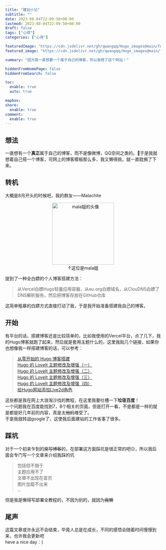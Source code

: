 ```yaml
---
title: "建站小记"
subtitle: ""
date: 2023-08-04T22:09:50+08:00
lastmod: 2023-08-04T22:09:50+08:00
draft: false
tags: ["心得"]
categories: ["心得"]

featuredImage: "https://cdn.jsdelivr.net/gh/qwangqq/Hugo_images@main/featured-image.webp"
featured_image: "https://cdn.jsdelivr.net/gh/qwangqq/Hugo_images@main/featured-image.webp"

summary: "因为我一直想要一个属于自己的博客，所以我搭了这个网站！"

hiddenFromHomePage: false
hiddenFromSearch: false

toc:
  enable: true
  auto: true

mapbox:
share:
  enable: true
comment:
  enable: true
---
```

## 想法
一直想有一个**真正**属于自己的博客，而不是像微博，QQ空间之类的。🤔于是我就想着自己搭一个博客，可网上的博客模板那么多，我又懒得挑，就一直耽搁了下来。  

## 转机
大概是8月开头的时候吧，我的群友——Malachite
<center>
    <img src="https://cdn.staticaly.com/gh/qwangqq/Hugo_images@main/mala%E5%A7%90%E7%9A%84%E5%A4%B4%E5%83%8F.webp" alt="mala姐的头像" title="mala姐是助人为乐的好人" width="200" align="center"/><br>
    ↑这位是mala姐
</center>

提到了一种全白嫖的个人博客搭建方法：
>从Vercel白嫖Hugo轻量应用容器，从eu.org白嫖域名，从ClouDNS白嫖了DNS解析服务，然后把博客存放在GitHub仓库

这简单粗暴的白嫖方式直接打动了我，于是我开始准备搭建我自己的博客。 

## 开始
有平台的话，搭建博客还是比较简单的，比如我使用的Vercel平台，点了几下，我的Hugo博客就跑了起来，然后就是套用主题什么的，这里我贴几个链接，如果你也想像我一样搭建博客的话，可以参考：  
>[从零开始的 Hugo 博客搭建](https://stilig.link/posts/building-hugo/)  
[Hugo 的 LoveIt 主题修改及增强（一）](https://stilig.link/posts/enhancing-loveit-one/)   
[Hugo 的 LoveIt 主题修改及增强（二）](https://stilig.link/posts/enhancing-loveit-two/)  
[Hugo 的 LoveIt 主题修改及增强（三）](https://stilig.link/posts/enhancing-loveit-three/)  
[Hugo 的 LoveIt 主题修改及增强（四）](https://stilig.link/posts/enhancing-loveit-four/)  
[给Hugo网站添加Live2d角色](https://gouchen.xyz/live2d%E7%9C%8B%E6%9D%BF%E5%A8%98%E5%85%A5%E9%A9%BBhugo%E7%BD%91%E7%AB%99%E6%95%99%E7%A8%8B/)

这些都是我在网上大浪淘沙找的教程，在这里我要吐槽一下**垃圾百度**！  
一个问题我在百度能找到7，8个相关的页面，但是打开一看，不是都是一样的就是都是好几年前的内容，真是太~~他妈~~难受了。  
于是我就转战google了，这使我后面建站的工作省事了很多。  
## 踩坑
对于一个初来乍到的~~臭写博客~~的，在部署这方面踩坑是很正常的吧😐，所以我后面会专门写一个文章来介绍我踩的坑  
>包括但不限于  
主题应用不了  
文章不出现在首页  
图片加载不出来  
...

但是我是懒得写部署全教程的，不因为别的，就因为~~我懒~~  

## 尾声
这篇文章或许永远不会结束，毕竟人总是在成长，不同的感悟会随着时间慢慢到来，也许我会更新吧  
heve a nice day：)
